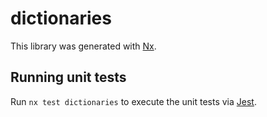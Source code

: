 # dictionaries

This library was generated with [Nx](https://nx.dev).

## Running unit tests

Run `nx test dictionaries` to execute the unit tests via [Jest](https://jestjs.io).
